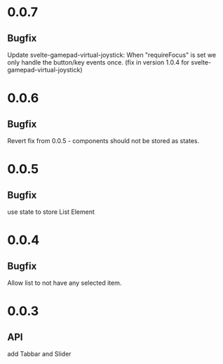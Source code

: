 # 0.0.7
## Bugfix 
Update svelte-gamepad-virtual-joystick: When "requireFocus" is set we only handle the button/key events once. (fix in version 1.0.4 for svelte-gamepad-virtual-joystick)

# 0.0.6
## Bugfix 
Revert fix from 0.0.5 - components should not be stored as states.

# 0.0.5
## Bugfix 
use state to store List Element

# 0.0.4
## Bugfix
Allow list to not have any selected item.

# 0.0.3
## API
add Tabbar and Slider